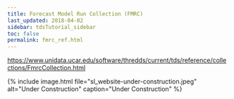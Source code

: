 ```yaml
---
title: Forecast Model Run Collection (FMRC)
last_updated: 2018-04-02
sidebar: tdsTutorial_sidebar
toc: false
permalink: fmrc_ref.html
---
```


<https://www.unidata.ucar.edu/software/thredds/current/tds/reference/collections/FmrcCollection.html>

{% include image.html file="sl_website-under-construction.jpeg" alt="Under Construction" caption="Under Construction" %}
